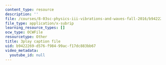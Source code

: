 ```yaml
---
content_type: resource
description: ''
file: /courses/8-03sc-physics-iii-vibrations-and-waves-fall-2016/b9422269d576f98499acf17dc883bb67_RhIh1zw0-BM.srt
file_type: application/x-subrip
learning_resource_types: []
ocw_type: OCWFile
resourcetype: Other
title: 3play caption file
uid: b9422269-d576-f984-99ac-f17dc883bb67
video_metadata:
  youtube_id: null
---
```

